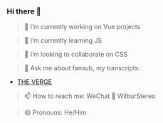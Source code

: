 ### Hi there 👋


> 🔭 I’m currently working on Vue projects

> 🌱 I’m currently learning JS

> 👯 I’m looking to collaborate on CSS

> 💬 Ask me about fansub, my transcripts: 
- [THE VERGE](https://www.bilibili.com/video/BV1F8411b7TQ?share_source=copy_web&vd_source=fbfb2c6749d5593cae78115df25c5d18)

> 📫 How to reach me: WeChat 📱 WilburStereo

> 😄 Pronouns: He/Him
